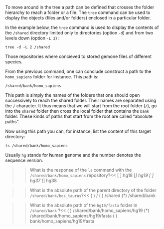 To move around in the tree a path can be defined that crosses the folder hierarchy to reach a folder or a file.
The `tree` command can be used to display the objects (files and/or folders) enclosed in a particular folder.

In the example below, the `tree` command is used to display the contents of the `/shared` directory limited only to directories (option `-d`) and from two levels down (option `-L 2`) :

`tree -d -L 2 /shared`

Those repositories where concieved to stored gemone files of different species.

From the previous command, one can conclude construct a path to the `homo_sapiens` folder for instance. This path is:

`/shared/bank/homo_sapiens`

This path is simply the names of the folders that one should open successively to reach the shared folder.
Their names are separated using the `/` character. It thus means that we will start from the root folder (`/`), go into the `shared` folder  then cross the local folder that contains the `bank` folder. 
These kinds of paths that start from the root are called “absolute paths”. 

Now using this path you can, for instance, list the content of this target directory:

`ls /shared/bank/homo_sapiens`

Usually `hg` stands for **h**uman **g**enome and the number denotes the sequence version.

>>What is the response of the `ls` command with the `/shared/bank/homo_sapiens` repository?<<
[ ] hg18
[*] hg19
[ ] hg37
[*] hg38

>>What is the absolute path of the parent directory of the folder `/shared/bank/bos_taurus`?<<
( ) /
( ) /shared
(*) /shared/bank

>>What is the absolute path of the `hg19/fasta` folder in `/shared/bank` ?<<
( ) /shared/bank/homo_sapiens/hg19
(*) /shared/bank/homo_sapiens/hg19/fasta
( ) bank/homo_sapiens/hg19/fasta
